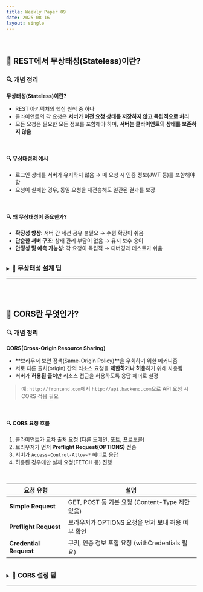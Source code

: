 ```yaml
---
title: Weekly Paper 09  
date: 2025-08-16  
layout: single  
---
```


<br>

## 📌 REST에서 무상태성(Stateless)이란?

### 🔍 개념 정리

**무상태성(Stateless)이란?**  
- REST 아키텍처의 핵심 원칙 중 하나  
- 클라이언트의 각 요청은 **서버가 이전 요청 상태를 저장하지 않고 독립적으로 처리**  
- 모든 요청은 필요한 모든 정보를 포함해야 하며, **서버는 클라이언트의 상태를 보존하지 않음**

<br>

#### 🔍 무상태성의 예시

- 로그인 상태를 서버가 유지하지 않음 → 매 요청 시 인증 정보(JWT 등)를 포함해야 함
- 요청이 실패한 경우, 동일 요청을 재전송해도 일관된 결과를 보장

<br>

#### 🔍 왜 무상태성이 중요한가?

- **확장성 향상**: 서버 간 세션 공유 불필요 → 수평 확장이 쉬움  
- **단순한 서버 구조**: 상태 관리 부담이 없음 → 유지 보수 용이  
- **안정성 및 예측 가능성**: 각 요청이 독립적 → 디버깅과 테스트가 쉬움

<br>

<details> 
<summary><strong style="font-size: 1.2em;">🔸 무상태성 설계 팁</strong></summary> 
<div style="background: #f0f0f0; padding: 1em;" markdown="1">

- 클라이언트 요청에 필요한 모든 정보를 포함 (ex: 인증 토큰, 페이지 번호 등)
- 서버는 세션 저장 대신 토큰 기반 인증 방식 권장
- 무상태성을 유지하기 위해 서버 캐시나 클라이언트 캐시 전략도 병행 고려
- 단, 현실에서는 완전 무상태 구현이 어려울 수 있어 **상태 최소화 전략**으로 접근
- 서버 간 로드 밸런싱을 고려한다면 **Sticky Session을 피하고 Stateless 구조 채택**

</div>
</details>

---

<br><br>

## 📌 CORS란 무엇인가?

### 🔍 개념 정리

**CORS(Cross-Origin Resource Sharing)**  
- **브라우저 보안 정책(Same-Origin Policy)**을 우회하기 위한 메커니즘  
- 서로 다른 출처(origin) 간의 리소스 요청을 **제한하거나 허용**하기 위해 사용됨  
- 서버가 **허용된 출처**만 리소스 접근을 허용하도록 응답 헤더로 설정

> 예: `http://frontend.com`에서 `http://api.backend.com`으로 API 요청 시 CORS 적용 필요

<br>

#### 🔍 CORS 요청 흐름

1. 클라이언트가 교차 출처 요청 (다른 도메인, 포트, 프로토콜)
2. 브라우저가 먼저 **Preflight Request(OPTIONS)** 전송
3. 서버가 `Access-Control-Allow-*` 헤더로 응답
4. 허용된 경우에만 실제 요청(FETCH 등) 진행

<br>

| 요청 유형 | 설명 |
|-----------|------|
| **Simple Request** | GET, POST 등 기본 요청 (Content-Type 제한 있음) |
| **Preflight Request** | 브라우저가 OPTIONS 요청을 먼저 보내 허용 여부 확인 |
| **Credential Request** | 쿠키, 인증 정보 포함 요청 (withCredentials 필요) |

<br>

<details> 
<summary><strong style="font-size: 1.2em;">🔸 CORS 설정 팁</strong></summary> 
<div style="background: #f0f0f0; padding: 1em;" markdown="1">

- 서버 응답 헤더에 다음을 명시:
    - `Access-Control-Allow-Origin: 도메인 또는 *`
    - `Access-Control-Allow-Methods: GET, POST, ...`
    - `Access-Control-Allow-Headers: Authorization, Content-Type 등`
    - `Access-Control-Allow-Credentials: true` (쿠키 인증 시 필요)
- **withCredentials: true** 설정 시, `Access-Control-Allow-Origin`은 `*` 사용 불가
- 브라우저의 보안 정책 우회를 위한 설정이므로 최소한의 허용으로 제어
- 프론트/백엔드 분리 프로젝트에서는 필수 설정

</div>
</details>

---
